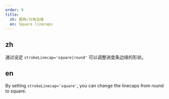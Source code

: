 ```yaml
---
order: 9
title:
  zh: 圆角/方角边缘
  en: Square linecaps
---
```


## zh

通过设定 `strokeLinecap='square|round'` 可以调整进度条边缘的形状。

## en

By setting `strokeLinecap='square'`, you can change the linecaps from round to square.

